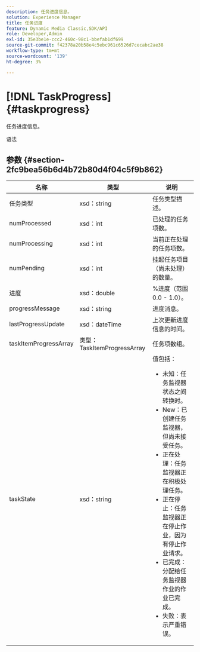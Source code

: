 ```yaml
---
description: 任务进度信息。
solution: Experience Manager
title: 任务进度
feature: Dynamic Media Classic,SDK/API
role: Developer,Admin
exl-id: 35e3be1e-ccc2-460c-98c1-bbefab1df699
source-git-commit: f42378a20b58e4c5ebc961c6526d7cecabc2ae38
workflow-type: tm+mt
source-wordcount: '139'
ht-degree: 3%

---
```


# [!DNL TaskProgress]{#taskprogress}

任务进度信息。

语法

## 参数 {#section-2fc9bea56b6d4b72b80d4f04c5f9b862}

<table id="table_04100BB8ABD84EF68B0A7CE3AD946414"> 
 <thead> 
  <tr> 
   <th colname="col1" class="entry"> 名称 </th> 
   <th colname="col2" class="entry"> 类型 </th> 
   <th colname="col3" class="entry"> 说明 </th> 
  </tr> 
 </thead>
 <tbody> 
  <tr> 
   <td colname="col1"> <span class="codeph"> <span class="varname">任务类型</span> </span> </td> 
   <td colname="col2"> <span class="codeph"> xsd：string</span> </td> 
   <td colname="col3"> 任务类型描述。 </td> 
  </tr> 
  <tr> 
   <td colname="col1"> <span class="codeph"> <span class="varname"> numProcessed</span> </span> </td> 
   <td colname="col2"> <span class="codeph"> xsd：int</span> </td> 
   <td colname="col3"> 已处理的任务项数。 </td> 
  </tr> 
  <tr> 
   <td colname="col1"> <span class="codeph"> <span class="varname"> numProcessing</span> </span> </td> 
   <td colname="col2"> <span class="codeph"> xsd：int</span> </td> 
   <td colname="col3"> 当前正在处理的任务项数。 </td> 
  </tr> 
  <tr> 
   <td colname="col1"> <span class="codeph"> <span class="varname"> numPending</span> </span> </td> 
   <td colname="col2"> <span class="codeph"> xsd：int</span> </td> 
   <td colname="col3"> 挂起任务项目（尚未处理）的数量。 </td> 
  </tr> 
  <tr> 
   <td colname="col1"> <span class="codeph"> <span class="varname">进度</span> </span> </td> 
   <td colname="col2"> <span class="codeph"> xsd：double</span> </td> 
   <td colname="col3"> %进度（范围0.0 - 1.0）。 </td> 
  </tr> 
  <tr> 
   <td colname="col1"> <span class="codeph"> <span class="varname"> progressMessage</span> </span> </td> 
   <td colname="col2"> <span class="codeph"> xsd：string</span> </td> 
   <td colname="col3"> 进度消息。 </td> 
  </tr> 
  <tr> 
   <td colname="col1"> <span class="codeph"> <span class="varname"> lastProgressUpdate</span> </span> </td> 
   <td colname="col2"> <span class="codeph"> xsd：dateTime</span> </td> 
   <td colname="col3"> 上次更新进度信息的时间。 </td> 
  </tr> 
  <tr> 
   <td colname="col1"> <span class="codeph"> <span class="varname"> taskItemProgressArray</span> </span> </td> 
   <td colname="col2"> <span class="codeph">类型：TaskItemProgressArray</span> </td> 
   <td colname="col3"> 任务项数组。 </td> 
  </tr> 
  <tr> 
   <td colname="col1"> <span class="codeph"> <span class="varname"> taskState</span> </span> </td> 
   <td colname="col2"> <span class="codeph"> xsd：string</span> </td> 
   <td colname="col3">值包括： 
    <ul id="ul_BD00DC855B1D42748204E8BCA81FD4BF">
     <li id="li_01FE691763B3465DBF3402E7CDEA50C3"><span class="codeph">未知</span>：任务监视器状态之间转换时。 </li>
     <li id="li_AA2D1F9ADDE84B54A85C7E7830D3A0C9"><span class="codeph"> New</span>：已创建任务监视器，但尚未接受任务。 </li>
     <li id="li_76D667D21BDF4FADA6A266A7EB4DC6EE"><span class="codeph">正在处理</span>：任务监视器正在积极处理任务。 </li>
     <li id="li_3813B2178D7143DEB91804A6C5FF3902"><span class="codeph">正在停止</span>：任务监视器正在停止作业，因为有停止作业请求。 </li>
     <li id="li_41C2E774FC504B58BD6736119AE9C0AE"><span class="codeph">已完成</span>：分配给任务监视器作业的作业已完成。 </li>
     <li id="li_EB2322BB11314B97998D467F4620ED2E"><span class="codeph">失败</span>：表示严重错误。 </li>
    </ul></td> 
  </tr> 
 </tbody> 
</table>
